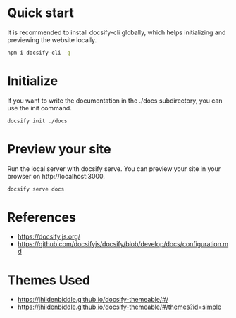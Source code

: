 # Quick start
It is recommended to install docsify-cli globally, which helps initializing and previewing the website locally.

```bash
npm i docsify-cli -g
```

# Initialize

If you want to write the documentation in the ./docs subdirectory, you can use the init command.

```bash
docsify init ./docs
```

# Preview your site
Run the local server with docsify serve. You can preview your site in your browser on http://localhost:3000.

```bash
docsify serve docs
```

# References

- https://docsify.js.org/
- https://github.com/docsifyjs/docsify/blob/develop/docs/configuration.md

# Themes Used
- https://jhildenbiddle.github.io/docsify-themeable/#/
- https://jhildenbiddle.github.io/docsify-themeable/#/themes?id=simple